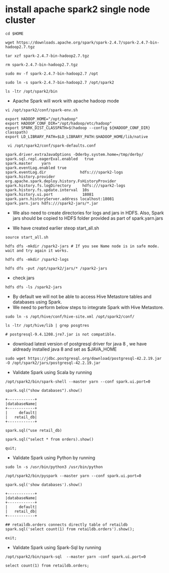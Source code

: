# install apache spark2 single node cluster

```SHELL
cd $HOME
```
```SHELL
wget https://downloads.apache.org/spark/spark-2.4.7/spark-2.4.7-bin-hadoop2.7.tgz
```
```SHELL
tar xzf spark-2.4.7-bin-hadoop2.7.tgz
```
```SHELL
rm spark-2.4.7-bin-hadoop2.7.tgz
```
```SHELL
sudo mv -f spark-2.4.7-bin-hadoop2.7 /opt
```
```SHELL
sudo ln -s spark-2.4.7-bin-hadoop2.7 /opt/spark2
```

```SHELL
ls -ltr /opt/spark2/bin
```

- Apache Spark will work with apache hadoop mode

```SHELL
vi /opt/spark2/conf/spark-env.sh
```

```SHELL
export HADOOP_HOME="/opt/hadoop"
export HADOOP_CONF_DIR="/opt/hadoop/etc/hadoop"
export SPARK_DIST_CLASSPATH=$(hadoop --config ${HADOOP_CONF_DIR} classpath)
export LD_LIBRARY_PATH=$LD_LIBRARY_PATH:$HADOOP_HOME/lib/native
```

```SHELL
 vi /opt/spark2/conf/spark-defaults.conf
```

```SHELL
spark.driver.extraJavaOptions -Dderby.system.home=/tmp/derby/
spark.sql.repl.eagerEval.enabled   true
spark.master    yarn
spark.eventLog.enabled true
spark.eventLog.dir               hdfs:///spark2-logs
spark.history.provider            org.apache.spark.deploy.history.FsHistoryProvider
spark.history.fs.logDirectory     hdfs:///spark2-logs
spark.history.fs.update.interval  10s
spark.history.ui.port             18081
spark.yarn.historyServer.address localhost:18081
spark.yarn.jars hdfs:///spark2-jars/*.jar
```

- We also need to create directories for logs and jars in HDFS. Also, Spark jars should be copied to HDFS folder provided as part of spark.yarn.jars


- We have created earlier steop start_all.sh

```
source start_all.sh
```

```SHELL
hdfs dfs -mkdir /spark2-jars # If you see Name node is in safe mode. wait and try again it works.
```
```SHELL
hdfs dfs -mkdir /spark2-logs
```
```SHELL
hdfs dfs -put /opt/spark2/jars/* /spark2-jars
```

- check jars
```SHELL
hdfs dfs -ls /spark2-jars
```

- By default we will not be able to access Hive Metastore tables and databases using Spark.
- We need to perform below steps to integrate Spark with Hive Metastore.

```SHELL
sudo ln -s /opt/hive/conf/hive-site.xml /opt/spark2/conf/
```

```SHELL
ls -ltr /opt/hive/lib | grep posgtres

# postgresql-9.4.1208.jre7.jar is not compatible.
```

-  download latest version of postgresql driver for java 8 , we have aldready installed java 8 and set as $JAVA_HOME 

```SHELL
sudo wget https://jdbc.postgresql.org/download/postgresql-42.2.19.jar -O /opt/spark2/jars/postgresql-42.2.19.jar
```


- Validate Spark using Scala by running

```SHELL
/opt/spark2/bin/spark-shell --master yarn --conf spark.ui.port=0
```

```SHELL
spark.sql("show databases").show()
```

```SHELL
+------------+
|databaseName|
+------------+
|     default|
|   retail_db|
+------------+
```

```SHELL
spark.sql("use retail_db)
```

```SHELL
spark.sql("select * from orders).show()
```

```SHELL
quit;
```

- Validate Spark using Python by running

```SHELL
sudo ln -s /usr/bin/python3 /usr/bin/python
```

```SHELL
/opt/spark2/bin/pyspark --master yarn --conf spark.ui.port=0
```

```SHELL
spark.sql('show databases').show()
```

```SHELL
+------------+
|databaseName|
+------------+
|     default|
|   retail_db|
+------------+
```

```SHELL
## retaildb.orders connects directly table of retaildb
spark.sql('select count(1) from retaildb.orders').show(); 
```


```SHELL
exit;
```


- Validate Spark using Spark-Sql by running

```SHELL
/opt/spark2/bin/spark-sql  --master yarn -conf spark.ui.port=0
```

```SHELL
select count(1) from retaildb.orders;
```
